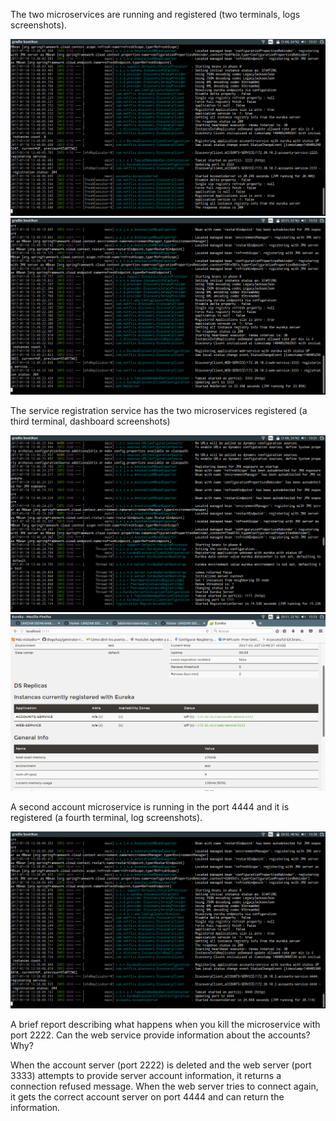 The two microservices are running and registered (two terminals, logs screenshots).

![The two microservices are running and registered (two terminals, logs screenshots).](capturas/img2.png)
![The two microservices are running and registered (two terminals, logs screenshots).](capturas/img3.png)

The service registration service has the two microservices registered (a third terminal, dashboard screenshots)

![The service registration service has the two microservices registered (a third terminal, dashboard screenshots)](capturas/img1.png)
![The service registration service has the two microservices registered (a third terminal, dashboard screenshots)](capturas/img4.png)

A second account microservice is running in the port 4444 and it is registered (a fourth terminal, log screenshots).

![A second account microservice is running in the port 4444 and it is registered (a fourth terminal, log screenshots).](capturas/img5.png)

A brief report describing what happens when you kill the microservice with port
2222. Can the web service provide information about the accounts? Why?

When the account server (port 2222) is deleted and the web server (port 3333) attempts to provide server account information, it returns a connection refused message. When the web server tries to connect again, it gets the correct account server on port 4444 and can return the information.